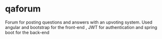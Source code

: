 # qaforum
Forum for posting questions and answers with an upvoting system. Used angular and bootstrap for the front-end , JWT for authentication and spring boot for the back-end
